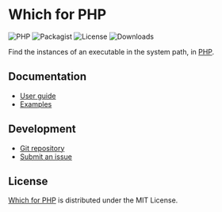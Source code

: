 # Which for PHP
![PHP](https://badgen.net/packagist/php/cedx/which) ![Packagist](https://badgen.net/packagist/v/cedx/which) ![License](https://badgen.net/packagist/license/cedx/which) ![Downloads](https://badgen.net/packagist/dt/cedx/which)

Find the instances of an executable in the system path, in [PHP](https://www.php.net).

## Documentation
- [User guide](https://cedx.github.io/which.php/wiki)
- [Examples](https://github.com/cedx/which.php/tree/main/example)

## Development
- [Git repository](https://github.com/cedx/which.php)
- [Submit an issue](https://github.com/cedx/which.php/issues)

## License
[Which for PHP](https://github.com/cedx/which.php) is distributed under the MIT License.
